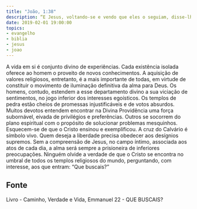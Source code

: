 ```yaml
---
title: "João, 1:38"
description: “E Jesus, voltando-se e vendo que eles o seguiam, disse-lhes: Que buscais?” — (JOÃO, capítulo 1, versículo 38.)
date: 2019-02-01 19:00:00
topics: 
- evangelho
- biblia
- jesus
- joao
---
```


A vida em si é conjunto divino de experiências.
Cada existência isolada oferece ao homem o proveito de novos
conhecimentos. A aquisição de valores religiosos, entretanto, é a mais
importante de todas, em virtude de constituir o movimento de iluminação
definitiva da alma para Deus.
Os homens, contudo, estendem a esse departamento divino a sua viciação
de sentimentos, no jogo inferior dos interesses egoísticos.
Os templos de pedra estão cheios de promessas injustificáveis e de votos
absurdos.
Muitos devotos entendem encontrar na Divina Providência uma força
subornável, eivada de privilégios e preferências. Outros se socorrem do plano
espiritual com o propósito de solucionar problemas mesquinhos.
Esquecem-se de que o Cristo ensinou e exemplificou.
A cruz do Calvário é símbolo vivo.
Quem deseja a liberdade precisa obedecer aos desígnios supremos. Sem
a compreensão de Jesus, no campo íntimo, associada aos atos de cada dia, a
alma será sempre a prisioneira de inferiores preocupações.
Ninguém olvide a verdade de que o Cristo se encontra no umbral de todos
os templos religiosos do mundo, perguntando, com interesse, aos que entram:
“Que buscais?”




## Fonte
Livro - Caminho, Verdade e Vida, Emmanuel
22 -  QUE BUSCAIS?
